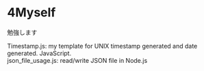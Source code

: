 # 4Myself  
勉強します
<br>

Timestamp.js: my template for UNIX timestamp generated and date generated. JavaScript.  
json_file_usage.js: read/write JSON file in Node.js
